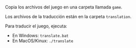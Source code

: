 Copia los archivos del juego en una carpeta llamada `game`.

Los archivos de la traducción están en la carpeta `translation`.

Para traducir el juego, ejecuta:

* En Windows: `translate.bat`
* En MacOS/Kinux: `./translate`